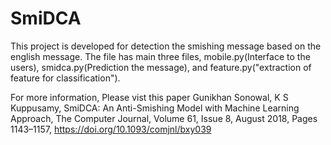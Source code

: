 # SmiDCA
This project is developed for detection the smishing message based on the english message. The file has main three files, mobile.py(Interface to the users), smidca.py(Prediction the message), and feature.py("extraction of feature for classification"). 

For more information, Please vist this paper
Gunikhan Sonowal, K S Kuppusamy, SmiDCA: An Anti-Smishing Model with Machine Learning Approach, The Computer Journal, Volume 61, Issue 8, August 2018, Pages 1143–1157, https://doi.org/10.1093/comjnl/bxy039
